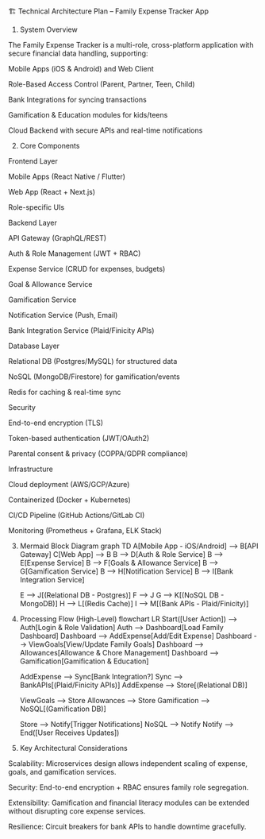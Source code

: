 🏗️ Technical Architecture Plan – Family Expense Tracker App
1. System Overview

The Family Expense Tracker is a multi-role, cross-platform application with secure financial data handling, supporting:

Mobile Apps (iOS & Android) and Web Client

Role-Based Access Control (Parent, Partner, Teen, Child)

Bank Integrations for syncing transactions

Gamification & Education modules for kids/teens

Cloud Backend with secure APIs and real-time notifications

2. Core Components

Frontend Layer

Mobile Apps (React Native / Flutter)

Web App (React + Next.js)

Role-specific UIs

Backend Layer

API Gateway (GraphQL/REST)

Auth & Role Management (JWT + RBAC)

Expense Service (CRUD for expenses, budgets)

Goal & Allowance Service

Gamification Service

Notification Service (Push, Email)

Bank Integration Service (Plaid/Finicity APIs)

Database Layer

Relational DB (Postgres/MySQL) for structured data

NoSQL (MongoDB/Firestore) for gamification/events

Redis for caching & real-time sync

Security

End-to-end encryption (TLS)

Token-based authentication (JWT/OAuth2)

Parental consent & privacy (COPPA/GDPR compliance)

Infrastructure

Cloud deployment (AWS/GCP/Azure)

Containerized (Docker + Kubernetes)

CI/CD Pipeline (GitHub Actions/GitLab CI)

Monitoring (Prometheus + Grafana, ELK Stack)

3. Mermaid Block Diagram
graph TD
    A[Mobile App - iOS/Android] --> B[API Gateway]
    C[Web App] --> B
    B --> D[Auth & Role Service]
    B --> E[Expense Service]
    B --> F[Goals & Allowance Service]
    B --> G[Gamification Service]
    B --> H[Notification Service]
    B --> I[Bank Integration Service]
    
    E --> J[(Relational DB - Postgres)]
    F --> J
    G --> K[(NoSQL DB - MongoDB)]
    H --> L[(Redis Cache)]
    I --> M[(Bank APIs - Plaid/Finicity)]

4. Processing Flow (High-Level)
flowchart LR
    Start([User Action]) --> Auth[Login & Role Validation]
    Auth --> Dashboard[Load Family Dashboard]
    Dashboard --> AddExpense[Add/Edit Expense]
    Dashboard --> ViewGoals[View/Update Family Goals]
    Dashboard --> Allowances[Allowance & Chore Management]
    Dashboard --> Gamification[Gamification & Education]
    
    AddExpense --> Sync[Bank Integration?]
    Sync --> BankAPIs[(Plaid/Finicity APIs)]
    AddExpense --> Store[(Relational DB)]
    
    ViewGoals --> Store
    Allowances --> Store
    Gamification --> NoSQL[(Gamification DB)]
    
    Store --> Notify[Trigger Notifications]
    NoSQL --> Notify
    Notify --> End([User Receives Updates])

5. Key Architectural Considerations

Scalability: Microservices design allows independent scaling of expense, goals, and gamification services.

Security: End-to-end encryption + RBAC ensures family role segregation.

Extensibility: Gamification and financial literacy modules can be extended without disrupting core expense services.

Resilience: Circuit breakers for bank APIs to handle downtime gracefully.